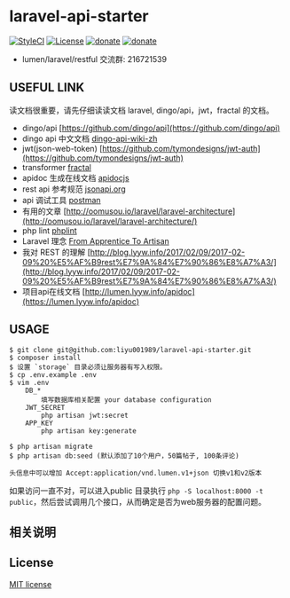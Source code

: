 # laravel-api-starter

[![StyleCI](https://styleci.io/repos/95127265/shield)](https://styleci.io/repos/95127265)
[![License](https://img.shields.io/github/license/liyu001989/laravel-api-starter.svg)](LICENSE)
[![donate](https://img.shields.io/badge/paypal-donate-red.svg)](https://paypal.me/liyu001989)
[![donate](https://img.shields.io/badge/%E7%BA%A2%E5%8C%85-donate-red.svg)](https://cloud.githubusercontent.com/assets/2981799/25706351/cfba493c-3112-11e7-9985-aec05ff9734c.png)


- lumen/laravel/restful 交流群: 216721539

## USEFUL LINK

读文档很重要，请先仔细读读文档 laravel, dingo/api，jwt，fractal 的文档。

- dingo/api [https://github.com/dingo/api](https://github.com/dingo/api)
- dingo api 中文文档 [dingo-api-wiki-zh](https://github.com/liyu001989/dingo-api-wiki-zh)
- jwt(json-web-token) [https://github.com/tymondesigns/jwt-auth](https://github.com/tymondesigns/jwt-auth)
- transformer [fractal](http://fractal.thephpleague.com/)
- apidoc 生成在线文档 [apidocjs](http://apidocjs.com/)
- rest api 参考规范 [jsonapi.org](http://jsonapi.org/format/)
- api 调试工具 [postman](https://www.getpostman.com/)
- 有用的文章 [http://oomusou.io/laravel/laravel-architecture](http://oomusou.io/laravel/laravel-architecture/)
- php lint [phplint](https://github.com/overtrue/phplint)
- Laravel 理念 [From Apprentice To Artisan](https://my.oschina.net/zgldh/blog/389246)
- 我对 REST 的理解 [http://blog.lyyw.info/2017/02/09/2017-02-09%20%E5%AF%B9rest%E7%9A%84%E7%90%86%E8%A7%A3/](http://blog.lyyw.info/2017/02/09/2017-02-09%20%E5%AF%B9rest%E7%9A%84%E7%90%86%E8%A7%A3/)
- 项目api在线文档 [http://lumen.lyyw.info/apidoc](https://lumen.lyyw.info/apidoc)

## USAGE

```
$ git clone git@github.com:liyu001989/laravel-api-starter.git
$ composer install
$ 设置 `storage` 目录必须让服务器有写入权限。
$ cp .env.example .env
$ vim .env
    DB_*
        填写数据库相关配置 your database configuration
    JWT_SECRET
        php artisan jwt:secret
    APP_KEY
        php artisan key:generate

$ php artisan migrate
$ php artisan db:seed (默认添加了10个用户，50篇帖子, 100条评论)

头信息中可以增加 Accept:application/vnd.lumen.v1+json 切换v1和v2版本
```

如果访问一直不对，可以进入public 目录执行 `php -S localhost:8000 -t public`，然后尝试调用几个接口，从而确定是否为web服务器的配置问题。

## 相关说明


## License

[MIT license](http://opensource.org/licenses/MIT)
